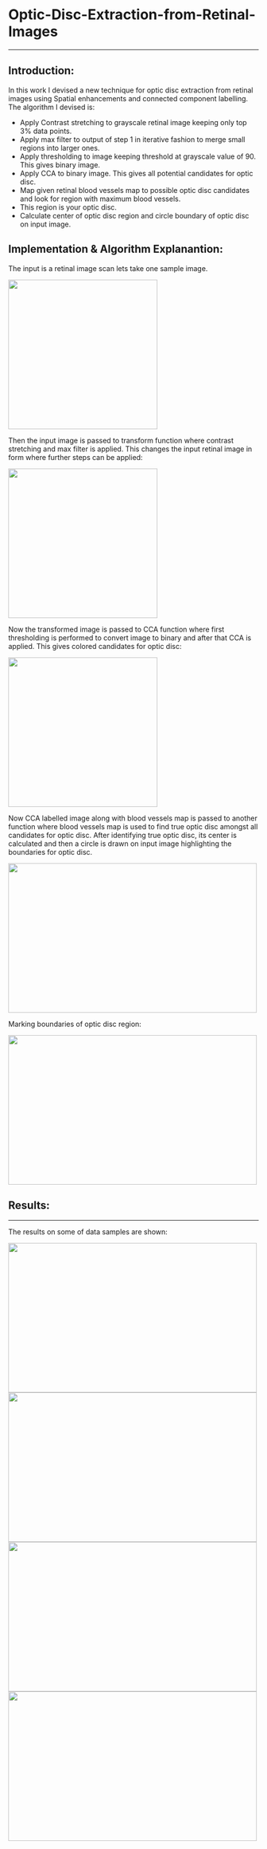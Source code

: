 # Optic-Disc-Extraction-from-Retinal-Images
 ---
 
 ## Introduction:
 
 In this work I devised a new technique for optic disc extraction from retinal images using Spatial enhancements and connected component labelling. The algorithm I devised is:
 - Apply Contrast stretching to grayscale retinal image keeping only top 3% data points.
 - Apply max filter to output of step 1 in iterative fashion to merge small regions into larger ones.
 - Apply thresholding to image keeping threshold at grayscale value of 90. This gives binary image.
 - Apply CCA to binary image. This gives all potential candidates for optic disc.
 - Map given retinal blood vessels map to possible optic disc candidates and look for region with maximum blood vessels.
 - This region is your optic disc.
 - Calculate center of optic disc region and circle boundary of optic disc on input image.
 
 
 ## Implementation & Algorithm Explanantion:
 
 The input is a retinal image scan lets take one sample image.
 
 

 <img src="https://user-images.githubusercontent.com/63426759/208633565-956ec1ee-d70e-42ab-9907-b3282e4f5983.png" width="300" height="300">
 
 Then the input image is passed to transform function where contrast stretching and max filter is applied. This changes the input retinal image in form where further steps can be applied:
 
 
<img src="https://user-images.githubusercontent.com/63426759/208634080-b93a8ca9-d6d7-4a07-83a6-a50b47e1d393.png" width="300" height="300">




Now the transformed image is passed to CCA function where first thresholding is performed to convert image to binary and after that CCA is applied. This gives colored candidates for optic disc:


<img src="https://user-images.githubusercontent.com/63426759/208634374-eb8e18e2-ba1a-4d4d-9c5e-da53900c52af.png" width="300" height="300">

Now CCA labelled image along with blood vessels map is passed to another function where blood vessels map is used to find true optic disc amongst all candidates for optic disc. After identifying true optic disc, its center is calculated and then a circle is drawn on input image highlighting the boundaries for optic disc.



<img src="https://user-images.githubusercontent.com/63426759/208634835-ae22bca1-820d-4870-975e-39688d625af3.png" width="500" height="300">

Marking boundaries of optic disc region:


<img src="https://user-images.githubusercontent.com/63426759/208635220-9478fa28-e870-4a90-a359-80a290f88d1d.png" width="500" height="300">


## Results:
 ---
 
The results on some of data samples are shown:


<img src="https://user-images.githubusercontent.com/63426759/208635623-2b6ccc36-a734-43b9-958d-dcb84a55861a.png" width="500" height="300">


<img src="https://user-images.githubusercontent.com/63426759/208635994-a51fd98e-3c9b-4c8c-964a-e23e6b960607.png" width="500" height="300">


<img src="https://user-images.githubusercontent.com/63426759/208636126-6f57dcba-597d-4d41-ad20-6e68a2c84746.png" width="500" height="300">


<img src="https://user-images.githubusercontent.com/63426759/208636363-af5b3b3c-82a0-48db-904e-69c4d7692890.png" width="500" height="300">
